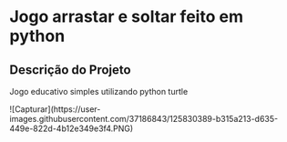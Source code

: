 # Jogo arrastar e soltar feito em python
## Descrição do Projeto
<p align="justify">Jogo educativo simples utilizando python turtle </p>
![Capturar](https://user-images.githubusercontent.com/37186843/125830389-b315a213-d635-449e-822d-4b12e349e3f4.PNG)
